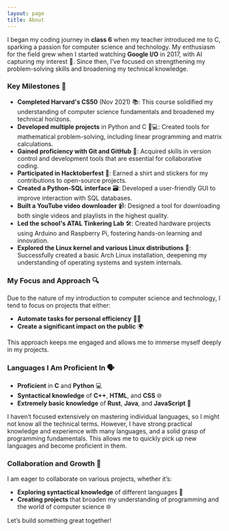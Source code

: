 ```yaml
---
layout: page
title: About
---
```

I began my coding journey in **class 6** when my teacher introduced me to C, sparking a passion for computer science and technology. My enthusiasm for the field grew when I started watching **Google I/O** in 2017, with AI capturing my interest 🤖. Since then, I’ve focused on strengthening my problem-solving skills and broadening my technical knowledge.

### Key Milestones 🚀

- **Completed Harvard's CS50** (Nov 2021) 📚: This course solidified my understanding of computer science fundamentals and broadened my technical horizons.
- **Developed multiple projects** in Python and C 🐍💻: Created tools for mathematical problem-solving, including linear programming and matrix calculations.
- **Gained proficiency with Git and GitHub** 🔧: Acquired skills in version control and development tools that are essential for collaborative coding.
- **Participated in Hacktoberfest** 🎉: Earned a shirt and stickers for my contributions to open-source projects.
- **Created a Python-SQL interface** 🗃️: Developed a user-friendly GUI to improve interaction with SQL databases.
- **Built a YouTube video downloader** 📹: Designed a tool for downloading both single videos and playlists in the highest quality.
- **Led the school's ATAL Tinkering Lab** 🛠️: Created hardware projects using Arduino and Raspberry Pi, fostering hands-on learning and innovation.
- **Explored the Linux kernel and various Linux distributions** 🐧: Successfully created a basic Arch Linux installation, deepening my understanding of operating systems and system internals.

### My Focus and Approach 🔍

Due to the nature of my introduction to computer science and technology, I tend to focus on projects that either:
- **Automate tasks for personal efficiency** 🤖💡
- **Create a significant impact on the public** 🌍

This approach keeps me engaged and allows me to immerse myself deeply in my projects.

### Languages I Am Proficient In 🗣️

- **Proficient** in **C** and **Python** 💻
- **Syntactical knowledge** of **C++**, **HTML**, and **CSS** 🌐
- **Extremely basic knowledge** of **Rust**, **Java**, and **JavaScript** 🌟

I haven’t focused extensively on mastering individual languages, so I might not know all the technical terms. However, I have strong practical knowledge and experience with many languages, and a solid grasp of programming fundamentals. This allows me to quickly pick up new languages and become proficient in them.

### Collaboration and Growth 🤝

I am eager to collaborate on various projects, whether it’s:
- **Exploring syntactical knowledge** of different languages 💬
- **Creating projects** that broaden my understanding of programming and the world of computer science 🌐

Let’s build something great together!
